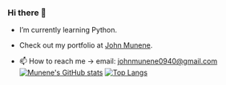### Hi there 👋




 - I’m currently learning Python.
 - Check out my portfolio at [John Munene](https://munene-portfolio.web.app/).
 
 - 📫 How to reach me -> email: johnmunene0940@gmail.com
 [![Munene's GitHub stats](https://github-readme-stats.vercel.app/api?username=johnmunenei&theme=radical&show_icons=true)](https://github.com/anuraghazra/github-readme-stats)
  [![Top Langs](https://github-readme-stats.vercel.app/api/top-langs/?username=JohnMunene&theme=radical&show_icons=true)](https://github.com/anuraghazra/github-readme-stats)
